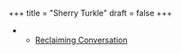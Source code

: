 +++
title = "Sherry Turkle"
draft = false
+++

-   -   [Reclaiming Conversation](https://www.nytimes.com/2015/10/04/books/review/jonathan-franzen-reviews-sherry-turkle-reclaiming-conversation.html)
